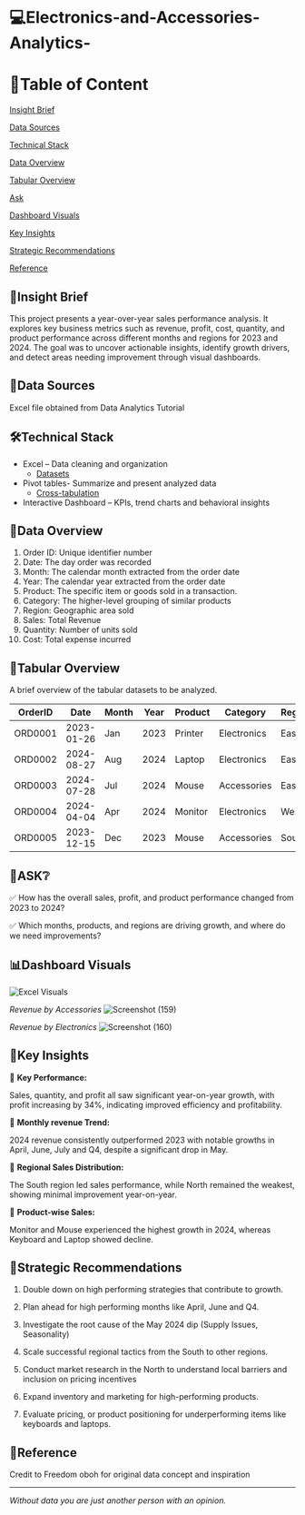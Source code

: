 # 💻Electronics-and-Accessories-Analytics-

# 📝Table of Content

[Insight Brief](#insight-brief)

[Data Sources](#data-sources)

[Technical Stack](#technical-stack)

[Data Overview](#data-overview) 

[Tabular Overview](#tabular-overview) 

[Ask](#ask)

[Dashboard Visuals](#dashboard-visuals)

[Key Insights](#key-insights)

[Strategic Recommendations](#strategic-recommendations)

[Reference](#reference)

## 📌Insight Brief

This project presents a year-over-year sales performance analysis. It explores key business metrics such as revenue, profit, cost, quantity, and product performance across different months and regions for 2023 and 2024. The goal was to uncover actionable insights, identify growth drivers, and detect areas needing improvement through visual dashboards.

## 📂Data Sources

Excel file obtained from Data Analytics Tutorial 

## 🛠Technical Stack

- Excel – Data cleaning and organization
  	- [Datasets]()
- Pivot tables- Summarize and present analyzed data
  	- [Cross-tabulation]()
- Interactive Dashboard – KPIs, trend charts and behavioral insights

## 🧩Data Overview

1. Order ID: Unique identifier number 
2. Date: The day order was recorded
3. Month: The calendar month extracted from the order date
4. Year: The calendar year extracted from the order date
5. Product: The specific item or goods sold in a transaction. 
6. Category: The higher-level grouping of similar products
7. Region: Geographic area sold
8. Sales: Total Revenue
9. Quantity: Number of units sold
10. Cost: Total expense incurred 

## 🔳Tabular Overview 

A brief overview of the tabular datasets to be analyzed.

OrderID|Date|Month|Year|Product|Category|Region|Sales|Quantity|Cost|
|-----|----|-----|-----|-----|----|-----|-----|-----|----|
ORD0001|2023-01-26|	Jan|	2023|	Printer|	Electronics|	East|	1219.5|	5|	211.02|
ORD0002|	2024-08-27|	Aug|	2024|	Laptop|	Electronics|	East|	356.63|	7|	44.79|
ORD0003|	2024-07-28|	Jul|	2024|	Mouse|	Accessories|	East|	3194.55|	4|	578.5|
ORD0004|	2024-04-04|	Apr|	2024|	Monitor|	Electronics|	West|	3430.95|	10|	236.99|
ORD0005|	2023-12-15|	Dec|	2023|	Mouse|	Accessories|	South|	1047.44|	5|	141.27|


## 🔎ASK❔

✅ How has the overall sales, profit, and product performance changed from 2023 to 2024?

✅ Which months, products, and regions are driving growth, and where do we need improvements?

 ## 📊Dashboard Visuals 

![Excel Visuals](https://github.com/user-attachments/assets/3339c4f5-3795-4241-b360-4cd4b3a7341e)

*Revenue by Accessories*
![Screenshot (159)](https://github.com/user-attachments/assets/e770052f-33f6-4a82-968e-c49eed1a8d31)

*Revenue by Electronics*
![Screenshot (160)](https://github.com/user-attachments/assets/51ea62e5-c6dc-4962-b045-4cd71c67b181)

## 💎Key Insights

🔹 **Key Performance:**

Sales, quantity, and profit all saw significant year-on-year growth, with profit increasing by 34%, indicating improved efficiency and profitability. 

🔹 **Monthly revenue Trend:**

2024 revenue consistently outperformed 2023 with notable growths in April, June, July and Q4, despite a significant drop in May. 

🔹 **Regional Sales Distribution:**

The South region led sales performance, while North remained the weakest, showing minimal improvement year-on-year.

🔹 **Product-wise Sales:**

Monitor and Mouse experienced the highest growth in 2024, whereas Keyboard and Laptop showed decline. 

## 🎯Strategic Recommendations

1.	Double down on high performing strategies that contribute to growth.
   
2. Plan ahead for high performing months like April, June and Q4.
	 
3.	Investigate the root cause of the May 2024 dip (Supply Issues, Seasonality)
	
4.	Scale successful regional tactics from the South to other regions.
	
5.	Conduct market research in the North to understand local barriers and inclusion on pricing incentives
	
6.	Expand inventory and marketing for high-performing products.
	
7.	Evaluate pricing, or product positioning for underperforming items like keyboards and laptops. 

## 🔗Reference
Credit to Freedom oboh for original data concept and inspiration  

----

*Without data you are just another person with an opinion.*


      
